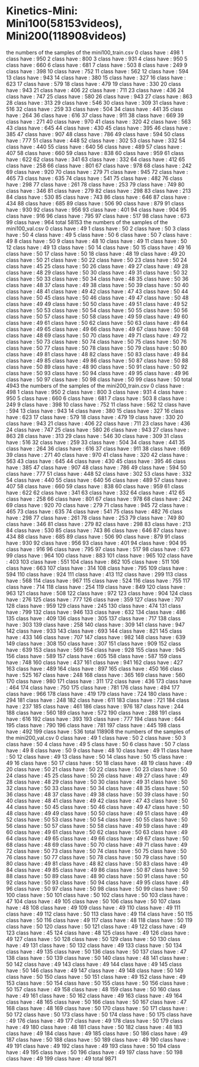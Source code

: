 # Kinetics-Mini: Mini100(58153videos), Mini200(118908videos)



the numbers of the samples of the mini100_train.csv
0 class have : 498
1 class have : 950
2 class have : 800
3 class have : 931
4 class have : 950
5 class have : 660
6 class have : 681
7 class have : 503
8 class have : 249
9 class have : 398
10 class have : 752
11 class have : 562
12 class have : 594
13 class have : 943
14 class have : 380
15 class have : 327
16 class have : 623
17 class have : 579
18 class have : 479
19 class have : 330
20 class have : 943
21 class have : 406
22 class have : 711
23 class have : 436
24 class have : 747
25 class have : 580
26 class have : 943
27 class have : 863
28 class have : 313
29 class have : 546
30 class have : 309
31 class have : 516
32 class have : 259
33 class have : 504
34 class have : 441
35 class have : 264
36 class have : 616
37 class have : 911
38 class have : 669
39 class have : 271
40 class have : 970
41 class have : 320
42 class have : 563
43 class have : 645
44 class have : 430
45 class have : 395
46 class have : 385
47 class have : 907
48 class have : 786
49 class have : 594
50 class have : 777
51 class have : 448
52 class have : 302
53 class have : 332
54 class have : 440
55 class have : 640
56 class have : 489
57 class have : 407
58 class have : 660
59 class have : 838
60 class have : 959
61 class have : 622
62 class have : 341
63 class have : 332
64 class have : 412
65 class have : 258
66 class have : 801
67 class have : 978
68 class have : 242
69 class have : 920
70 class have : 279
71 class have : 945
72 class have : 465
73 class have : 635
74 class have : 541
75 class have : 482
76 class have : 298
77 class have : 261
78 class have : 253
79 class have : 749
80 class have : 346
81 class have : 279
82 class have : 298
83 class have : 213
84 class have : 530
85 class have : 743
86 class have : 646
87 class have : 434
88 class have : 685
89 class have : 506
90 class have : 879
91 class have : 930
92 class have : 956
93 class have : 401
94 class have : 904
95 class have : 916
96 class have : 795
97 class have : 517
98 class have : 673
99 class have : 964
total 58153
the numbers of the samples of the mini100_val.csv
0 class have : 49
1 class have : 50
2 class have : 50
3 class have : 50
4 class have : 49
5 class have : 50
6 class have : 50
7 class have : 49
8 class have : 50
9 class have : 48
10 class have : 49
11 class have : 50
12 class have : 49
13 class have : 50
14 class have : 50
15 class have : 49
16 class have : 50
17 class have : 50
18 class have : 48
19 class have : 49
20 class have : 50
21 class have : 50
22 class have : 50
23 class have : 50
24 class have : 45
25 class have : 50
26 class have : 49
27 class have : 49
28 class have : 48
29 class have : 50
30 class have : 49
31 class have : 50
32 class have : 50
33 class have : 50
34 class have : 48
35 class have : 50
36 class have : 48
37 class have : 49
38 class have : 50
39 class have : 50
40 class have : 48
41 class have : 49
42 class have : 47
43 class have : 50
44 class have : 50
45 class have : 50
46 class have : 49
47 class have : 50
48 class have : 49
49 class have : 50
50 class have : 49
51 class have : 49
52 class have : 50
53 class have : 50
54 class have : 50
55 class have : 50
56 class have : 50
57 class have : 50
58 class have : 49
59 class have : 49
60 class have : 49
61 class have : 50
62 class have : 50
63 class have : 49
64 class have : 49
65 class have : 49
66 class have : 49
67 class have : 50
68 class have : 48
69 class have : 50
70 class have : 49
71 class have : 49
72 class have : 50
73 class have : 50
74 class have : 50
75 class have : 50
76 class have : 50
77 class have : 50
78 class have : 50
79 class have : 50
80 class have : 49
81 class have : 48
82 class have : 50
83 class have : 49
84 class have : 49
85 class have : 49
86 class have : 50
87 class have : 50
88 class have : 50
89 class have : 48
90 class have : 50
91 class have : 50
92 class have : 50
93 class have : 50
94 class have : 49
95 class have : 49
96 class have : 50
97 class have : 50
98 class have : 50
99 class have : 50
total 4943
the numbers of the samples of the mini200_train.csv
0 class have : 498
1 class have : 950
2 class have : 800
3 class have : 931
4 class have : 950
5 class have : 660
6 class have : 681
7 class have : 503
8 class have : 249
9 class have : 398
10 class have : 752
11 class have : 562
12 class have : 594
13 class have : 943
14 class have : 380
15 class have : 327
16 class have : 623
17 class have : 579
18 class have : 479
19 class have : 330
20 class have : 943
21 class have : 406
22 class have : 711
23 class have : 436
24 class have : 747
25 class have : 580
26 class have : 943
27 class have : 863
28 class have : 313
29 class have : 546
30 class have : 309
31 class have : 516
32 class have : 259
33 class have : 504
34 class have : 441
35 class have : 264
36 class have : 616
37 class have : 911
38 class have : 669
39 class have : 271
40 class have : 970
41 class have : 320
42 class have : 563
43 class have : 645
44 class have : 430
45 class have : 395
46 class have : 385
47 class have : 907
48 class have : 786
49 class have : 594
50 class have : 777
51 class have : 448
52 class have : 302
53 class have : 332
54 class have : 440
55 class have : 640
56 class have : 489
57 class have : 407
58 class have : 660
59 class have : 838
60 class have : 959
61 class have : 622
62 class have : 341
63 class have : 332
64 class have : 412
65 class have : 258
66 class have : 801
67 class have : 978
68 class have : 242
69 class have : 920
70 class have : 279
71 class have : 945
72 class have : 465
73 class have : 635
74 class have : 541
75 class have : 482
76 class have : 298
77 class have : 261
78 class have : 253
79 class have : 749
80 class have : 346
81 class have : 279
82 class have : 298
83 class have : 213
84 class have : 530
85 class have : 743
86 class have : 646
87 class have : 434
88 class have : 685
89 class have : 506
90 class have : 879
91 class have : 930
92 class have : 956
93 class have : 401
94 class have : 904
95 class have : 916
96 class have : 795
97 class have : 517
98 class have : 673
99 class have : 964
100 class have : 883
101 class have : 965
102 class have : 403
103 class have : 551
104 class have : 862
105 class have : 511
106 class have : 663
107 class have : 314
108 class have : 795
109 class have : 594
110 class have : 924
111 class have : 413
112 class have : 299
113 class have : 568
114 class have : 967
115 class have : 524
116 class have : 755
117 class have : 714
118 class have : 254
119 class have : 849
120 class have : 963
121 class have : 508
122 class have : 972
123 class have : 904
124 class have : 276
125 class have : 777
126 class have : 359
127 class have : 707
128 class have : 959
129 class have : 245
130 class have : 474
131 class have : 799
132 class have : 946
133 class have : 632
134 class have : 486
135 class have : 409
136 class have : 305
137 class have : 717
138 class have : 303
139 class have : 258
140 class have : 309
141 class have : 947
142 class have : 933
143 class have : 693
144 class have : 821
145 class have : 433
146 class have : 707
147 class have : 982
148 class have : 639
149 class have : 308
150 class have : 307
151 class have : 909
152 class have : 639
153 class have : 569
154 class have : 928
155 class have : 945
156 class have : 589
157 class have : 605
158 class have : 587
159 class have : 748
160 class have : 437
161 class have : 941
162 class have : 427
163 class have : 489
164 class have : 897
165 class have : 450
166 class have : 525
167 class have : 248
168 class have : 365
169 class have : 560
170 class have : 980
171 class have : 311
172 class have : 436
173 class have : 464
174 class have : 750
175 class have : 781
176 class have : 494
177 class have : 966
178 class have : 419
179 class have : 724
180 class have : 294
181 class have : 248
182 class have : 611
183 class have : 721
184 class have : 237
185 class have : 461
186 class have : 976
187 class have : 244
188 class have : 560
189 class have : 572
190 class have : 288
191 class have : 616
192 class have : 393
193 class have : 777
194 class have : 644
195 class have : 790
196 class have : 781
197 class have : 445
198 class have : 492
199 class have : 536
total 118908
the numbers of the samples of the mini200_val.csv
0 class have : 49
1 class have : 50
2 class have : 50
3 class have : 50
4 class have : 49
5 class have : 50
6 class have : 50
7 class have : 49
8 class have : 50
9 class have : 48
10 class have : 49
11 class have : 50
12 class have : 49
13 class have : 50
14 class have : 50
15 class have : 49
16 class have : 50
17 class have : 50
18 class have : 48
19 class have : 49
20 class have : 50
21 class have : 50
22 class have : 50
23 class have : 50
24 class have : 45
25 class have : 50
26 class have : 49
27 class have : 49
28 class have : 48
29 class have : 50
30 class have : 49
31 class have : 50
32 class have : 50
33 class have : 50
34 class have : 48
35 class have : 50
36 class have : 48
37 class have : 49
38 class have : 50
39 class have : 50
40 class have : 48
41 class have : 49
42 class have : 47
43 class have : 50
44 class have : 50
45 class have : 50
46 class have : 49
47 class have : 50
48 class have : 49
49 class have : 50
50 class have : 49
51 class have : 49
52 class have : 50
53 class have : 50
54 class have : 50
55 class have : 50
56 class have : 50
57 class have : 50
58 class have : 49
59 class have : 49
60 class have : 49
61 class have : 50
62 class have : 50
63 class have : 49
64 class have : 49
65 class have : 49
66 class have : 49
67 class have : 50
68 class have : 48
69 class have : 50
70 class have : 49
71 class have : 49
72 class have : 50
73 class have : 50
74 class have : 50
75 class have : 50
76 class have : 50
77 class have : 50
78 class have : 50
79 class have : 50
80 class have : 49
81 class have : 48
82 class have : 50
83 class have : 49
84 class have : 49
85 class have : 49
86 class have : 50
87 class have : 50
88 class have : 50
89 class have : 48
90 class have : 50
91 class have : 50
92 class have : 50
93 class have : 50
94 class have : 49
95 class have : 49
96 class have : 50
97 class have : 50
98 class have : 50
99 class have : 50
100 class have : 50
101 class have : 50
102 class have : 50
103 class have : 47
104 class have : 49
105 class have : 50
106 class have : 50
107 class have : 48
108 class have : 49
109 class have : 49
110 class have : 49
111 class have : 49
112 class have : 50
113 class have : 49
114 class have : 50
115 class have : 50
116 class have : 49
117 class have : 48
118 class have : 50
119 class have : 50
120 class have : 50
121 class have : 49
122 class have : 49
123 class have : 45
124 class have : 48
125 class have : 49
126 class have : 49
127 class have : 50
128 class have : 50
129 class have : 50
130 class have : 49
131 class have : 50
132 class have : 49
133 class have : 50
134 class have : 49
135 class have : 50
136 class have : 50
137 class have : 47
138 class have : 50
139 class have : 50
140 class have : 48
141 class have : 50
142 class have : 49
143 class have : 49
144 class have : 49
145 class have : 50
146 class have : 49
147 class have : 49
148 class have : 50
149 class have : 50
150 class have : 50
151 class have : 49
152 class have : 49
153 class have : 50
154 class have : 50
155 class have : 50
156 class have : 50
157 class have : 49
158 class have : 48
159 class have : 50
160 class have : 49
161 class have : 50
162 class have : 49
163 class have : 49
164 class have : 48
165 class have : 50
166 class have : 50
167 class have : 47
168 class have : 48
169 class have : 50
170 class have : 50
171 class have : 50
172 class have : 50
173 class have : 50
174 class have : 50
175 class have : 49
176 class have : 49
177 class have : 49
178 class have : 50
179 class have : 49
180 class have : 48
181 class have : 50
182 class have : 48
183 class have : 49
184 class have : 49
185 class have : 50
186 class have : 49
187 class have : 50
188 class have : 50
189 class have : 49
190 class have : 49
191 class have : 49
192 class have : 49
193 class have : 50
194 class have : 49
195 class have : 50
196 class have : 49
197 class have : 50
198 class have : 49
199 class have : 49
total 9871

